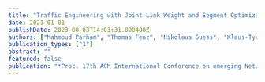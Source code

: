 ```yaml
---
title: "Traffic Engineering with Joint Link Weight and Segment Optimization"
date: 2021-01-01
publishDate: 2023-08-03T14:03:31.890488Z
authors: ["Mahmoud Parham", "Thomas Fenz", "Nikolaus Suess", "Klaus-Tycho Foerster", "Stefan Schmid"]
publication_types: ["1"]
abstract: ""
featured: false
publication: "*Proc. 17th ACM International Conference on emerging Networking EXperiments and Technologies  (CoNEXT)*"
---
```


